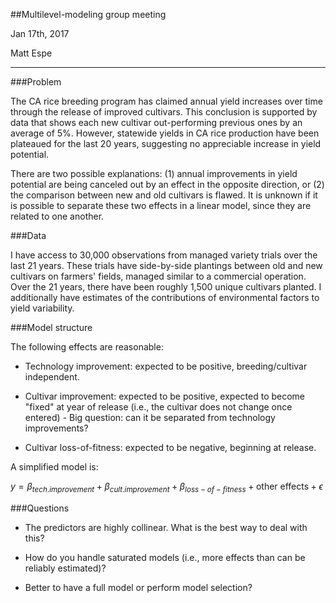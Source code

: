 ##Multilevel-modeling group meeting

Jan 17th, 2017

Matt Espe

----

###Problem

The CA rice breeding program has claimed annual yield increases over
time through the release of improved cultivars. This conclusion is
supported by data that shows each new cultivar out-performing previous
ones by an average of 5%. However, statewide yields in CA
rice production have been plateaued for the last 20 years, suggesting
no appreciable increase in yield potential.

There are two possible explanations: (1) annual improvements in yield
potential are being canceled out by an effect in the opposite
direction, or (2) the comparison between new and old cultivars is
flawed. It is unknown if it is possible to separate these two effects
in a linear model, since they are related to one another.

###Data

I have access to 30,000 observations from managed variety trials over
the last 21 years. These trials have side-by-side plantings between
old and new cultivars on farmers' fields, managed similar to a
commercial operation. Over the 21 years, there have been roughly 1,500
unique cultivars planted. I additionally have estimates of the
contributions of environmental factors to yield variability.

###Model structure

The following effects are reasonable:

  - Technology improvement: expected to be positive,
    breeding/cultivar independent.
	
  - Cultivar improvement: expected to be positive, expected to become
    "fixed" at year of release (i.e., the cultivar does not change
    once entered) - Big question: can it be separated from technology
    improvements?
	
  - Cultivar loss-of-fitness: expected to be negative, beginning at release.

A simplified model is:

$y = \beta_{tech. improvement} + \beta_{cult. improvement} +
\beta_{loss-of-fitness} + \text{other effects} + \epsilon$

###Questions

  - The predictors are highly collinear. What is the best way to deal
    with this?
	
  - How do you handle saturated models (i.e., more effects than can be
    reliably estimated)? 
  
  - Better to have a full model or perform model selection?




